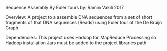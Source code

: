 Sequence Assembly By Euler tours
by: Ramin Vakili 2017

Overview:
A project to a assemble DNA sequences from a set of short fragments of that DNA sequences (Reads) using Euler tour of the De Bruijn Graph

Dependencies:
This project uses Hadoop for MapReduce Processing so Hadoop installation Jars must be added to the project libraries path 

